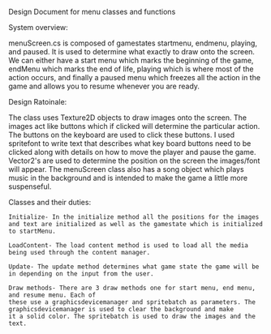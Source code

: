 Design Document for menu classes and functions

System overview:

menuScreen.cs is composed of gamestates startmenu, endmenu, playing, and paused. It is used to determine what exactly to draw onto
the screen. We can either have a start menu which marks the beginning of the game, endMenu which marks the end of life, playing 
which is where most of the action occurs, and finally a paused menu which freezes all the action in the game and allows you to 
resume whenever you are ready. 


Design Ratoinale:

The class uses Texture2D objects to draw images onto the screen. The images act like buttons which if clicked will determine the
particular action. The buttons on the keyboard are used to click these buttons. I used spritefont to write
text that describes what key board buttons need to be clicked along with details on how to move the player and pause the game. 
Vector2's are used to determine the position on the screen the images/font will appear. The menuScreen class also has a song
object which plays music in the background and is intended to make the game a little more suspenseful. 

Classes and their duties: 
                          
    Initialize- In the initialize method all the positions for the images and text are initialized as well as the gamestate which is initialized to startMenu. 

    LoadContent- The load content method is used to load all the media being used through the content manager. 

    Update- The update method determines what game state the game will be in depending on the input from the user. 

    Draw methods- There are 3 draw methods one for start menu, end menu, and resume menu. Each of
    these use a graphicsdevicemanager and spritebatch as parameters. The graphicsdevicemanager is used to clear the background and make
    it a solid color. The spritebatch is used to draw the images and the text.  
